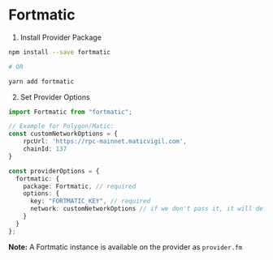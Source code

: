 # Fortmatic

1. Install Provider Package

```bash
npm install --save fortmatic

# OR

yarn add fortmatic
```

2. Set Provider Options

```typescript
import Fortmatic from "fortmatic";

// Example for Polygon/Matic:
const customNetworkOptions = {
    rpcUrl: 'https://rpc-mainnet.maticvigil.com',
    chainId: 137
}

const providerOptions = {
  fortmatic: {
    package: Fortmatic, // required
    options: {
      key: "FORTMATIC_KEY", // required
      network: customNetworkOptions // if we don't pass it, it will default to localhost:8454
    }
  }
};
```

**Note:** A Fortmatic instance is available on the provider as `provider.fm`
